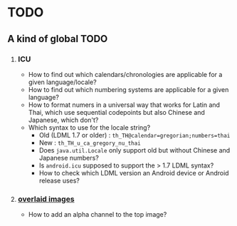 # TODO
## A kind of global TODO

1. ### ICU
    - How to find out which calendars/chronologies are applicable for a given language/locale?
    - How to find out which numbering systems are applicable for a given language?
    - How to format numers in a universal way that works for Latin and Thai, which use sequential codepoints but also Chinese and Japanese, which don't?
    - Which syntax to use for the locale string?  
        - Old (LDML 1.7 or older) : `th_TH@calendar=gregorian;numbers=thai`
        - New : `th_TH_u_ca_gregory_nu_thai`
        - Does `java.util.Locale` only support old but without Chinese and Japanese numbers?
        - Is `android.icu` supposed to support the > 1.7 LDML syntax?
        - How to check which LDML version an Android device or Android release uses?

2. ### [overlaid images](https://github.com/hippietrail/overlaid-images)
    - How to add an alpha channel to the top image?
